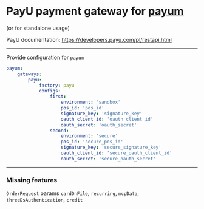 # PayU payment gateway for [payum](http://payum.org/)

(or for standalone usage)

PayU documentation: https://developers.payu.com/pl/restapi.html

---

Provide configuration for `payum`

```yaml
payum:
    gateways:
        payu:
            factory: payu
            configs:
                first:
                    environment: 'sandbox'
                    pos_id: 'pos_id'
                    signature_key: 'signature_key'
                    oauth_client_id: 'oauth_client_id'
                    oauth_secret: 'oauth_secret'
                second:
                    environment: 'secure'
                    pos_id: 'secure_pos_id'
                    signature_key: 'secure_signature_key'
                    oauth_client_id: 'secure_oauth_client_id'
                    oauth_secret: 'secure_oauth_secret'
```

---

### Missing features

`OrderRequest` params `cardOnFile`, `recurring`, `mcpData`, `threeDsAuthentication`, `credit`
